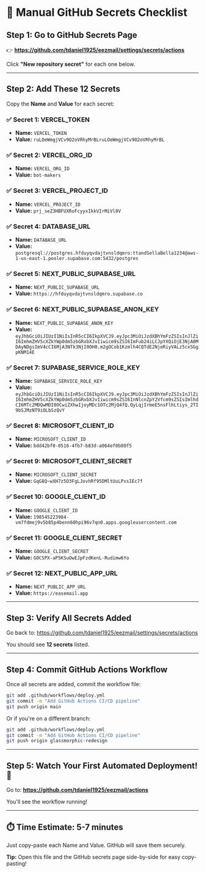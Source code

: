 # 📝 Manual GitHub Secrets Checklist

## Step 1: Go to GitHub Secrets Page

👉 **https://github.com/tdaniel1925/eezmail/settings/secrets/actions**

Click **"New repository secret"** for each one below.

---

## Step 2: Add These 12 Secrets

Copy the **Name** and **Value** for each secret:

### ✅ Secret 1: VERCEL_TOKEN

- **Name:** `VERCEL_TOKEN`
- **Value:** `ruLOeWmgjVCv9O2oVRhyMrBLruLOeWmgjVCv9O2oVRhyMrBL`

### ✅ Secret 2: VERCEL_ORG_ID

- **Name:** `VERCEL_ORG_ID`
- **Value:** `bot-makers`

### ✅ Secret 3: VERCEL_PROJECT_ID

- **Name:** `VERCEL_PROJECT_ID`
- **Value:** `prj_seZ3HBFUXRoFcyyxIkkVIrMiVl8V`

### ✅ Secret 4: DATABASE_URL

- **Name:** `DATABASE_URL`
- **Value:** `postgresql://postgres.hfduyqvdajtvnsldqmro:ttandSellaBella1234@aws-1-us-east-1.pooler.supabase.com:5432/postgres`

### ✅ Secret 5: NEXT_PUBLIC_SUPABASE_URL

- **Name:** `NEXT_PUBLIC_SUPABASE_URL`
- **Value:** `https://hfduyqvdajtvnsldqmro.supabase.co`

### ✅ Secret 6: NEXT_PUBLIC_SUPABASE_ANON_KEY

- **Name:** `NEXT_PUBLIC_SUPABASE_ANON_KEY`
- **Value:** `eyJhbGciOiJIUzI1NiIsInR5cCI6IkpXVCJ9.eyJpc3MiOiJzdXBhYmFzZSIsInJlZiI6ImhmZHV5cXZkYWp0dm5zbGRxbXJvIiwicm9sZSI6ImFub24iLCJpYXQiOjE3NjA0MDAyNDgsImV4cCI6MjA3NTk3NjI0OH0.m2gOCob1Kzmlh4CQTdE2NjeRiyVALz5cxSGgpKNM14E`

### ✅ Secret 7: SUPABASE_SERVICE_ROLE_KEY

- **Name:** `SUPABASE_SERVICE_ROLE_KEY`
- **Value:** `eyJhbGciOiJIUzI1NiIsInR5cCI6IkpXVCJ9.eyJpc3MiOiJzdXBhYmFzZSIsInJlZiI6ImhmZHV5cXZkYWp0dm5zbGRxbXJvIiwicm9sZSI6InNlcnZpY2Vfcm9sZSIsImlhdCI6MTc2MDQwMDI0OCwiZXhwIjoyMDc1OTc2MjQ4fQ.QyLqjIrmeE5nsFlhLtiys_2TI9bSJMzNT9iOLbSzQvY`

### ✅ Secret 8: MICROSOFT_CLIENT_ID

- **Name:** `MICROSOFT_CLIENT_ID`
- **Value:** `bdd42bf0-0516-4fb7-b83d-a064ef0b80f5`

### ✅ Secret 9: MICROSOFT_CLIENT_SECRET

- **Name:** `MICROSOFT_CLIENT_SECRET`
- **Value:** `GqG8Q~wXH7z5O3FgLJovhRf95DMltUuLPxsIEc7f`

### ✅ Secret 10: GOOGLE_CLIENT_ID

- **Name:** `GOOGLE_CLIENT_ID`
- **Value:** `198545223984-vm7fdmej9v5b85p4benn60hpi96v7qn0.apps.googleusercontent.com`

### ✅ Secret 11: GOOGLE_CLIENT_SECRET

- **Name:** `GOOGLE_CLIENT_SECRET`
- **Value:** `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`

### ✅ Secret 12: NEXT_PUBLIC_APP_URL

- **Name:** `NEXT_PUBLIC_APP_URL`
- **Value:** `https://easemail.app`

---

## Step 3: Verify All Secrets Added

Go back to: https://github.com/tdaniel1925/eezmail/settings/secrets/actions

You should see **12 secrets** listed.

---

## Step 4: Commit GitHub Actions Workflow

Once all secrets are added, commit the workflow file:

```bash
git add .github/workflows/deploy.yml
git commit -m "Add GitHub Actions CI/CD pipeline"
git push origin main
```

Or if you're on a different branch:

```bash
git add .github/workflows/deploy.yml
git commit -m "Add GitHub Actions CI/CD pipeline"
git push origin glassmorphic-redesign
```

---

## Step 5: Watch Your First Automated Deployment! 🚀

Go to: **https://github.com/tdaniel1925/eezmail/actions**

You'll see the workflow running!

---

## ⏱️ Time Estimate: 5-7 minutes

Just copy-paste each Name and Value. GitHub will save them securely.

**Tip:** Open this file and the GitHub secrets page side-by-side for easy copy-pasting!
